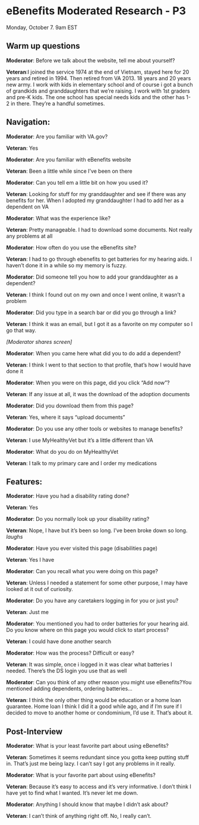 # eBenefits Moderated Research - P3

 Monday, October 7. 9am EST 

## **Warm up questions**

**Moderator**: Before we talk about the website, tell me about yourself? 

**Veteran**:I joined the service 1974 at the end of Vietnam, stayed here for 20 years and retired in 1994. Then retired from VA 2013. 18 years and 20 years new army. I work with kids in elementary school and of course i got a bunch of grandkids and granddaughters that we’re raising. I work with 1st graders and pre-K kids. The one school has special needs kids and the other has 1-2 in there. They’re a handful sometimes. 

## **Navigation**:

**Moderator**: Are you familiar with VA.gov?

**Veteran**: Yes

**Moderator**: Are you familiar with eBenefits website

**Veteran**: Been a little while since I’ve been on there

**Moderator**: Can you tell em a little bit on how you used it?

**Veteran**: Looking for stuff for my granddaughter and see if there was any benefits for her. When I adopted my granddaughter I had to add her as a dependent on VA

**Moderator**: What was the experience like?

**Veteran**: Pretty manageable. I had to download some documents. Not really any problems at all

**Moderator**: How often do you use the eBenefits site?

**Veteran**: I had to go through ebenefits to get batteries for my hearing aids. I haven’t done it in a while so my memory is fuzzy.

**Moderator**: Did someone tell you how to add your granddaughter as a dependent?

**Veteran**: I think I found out on my own and once I went online, it wasn’t a problem

**Moderator**: Did you type in a search bar or did you go through a link?

**Veteran**: I think it was an email, but I got it as a favorite on my computer so I go that way.

*[Moderator shares screen]*

**Moderator**: When you came here what did you to do add a dependent?

**Veteran**: I think I went to that section to that profile, that’s how I would have done it

**Moderator**: When you were on this page, did you click “Add now”? 

**Veteran**: If any issue at all, it was the download of the adoption documents

**Moderator**: Did you download them from this page?

**Veteran**: Yes, where it says “upload documents”

**Moderator**: Do you use any other tools or websites to manage benefits?

**Veteran**: I use MyHealthyVet but it’s a little different than VA

**Moderator**: What do you do on MyHealthyVet

**Veteran**: I talk to my primary care and I order my medications

## **Features**:

**Moderator**: Have you had a disability rating done?

**Veteran**: Yes

**Moderator**: Do you normally look up your disability rating?

**Veteran**: Nope, I have but it’s been so long. I’ve been broke down so long. *laughs*

**Moderator**: Have you ever visited this page (disabilities page)

**Veteran**: Yes I have

**Moderator**: Can you recall what you were doing on this page?

**Veteran**: Unless I needed a statement for some other purpose, I may have looked at it out of curiosity.

**Moderator**: Do you have any caretakers logging in for you or just you?

**Veteran**: Just me

**Moderator**: You mentioned you had to order batteries for your hearing aid. Do you know where on this page you would click to start process?

**Veteran**: I could have done another search

**Moderator**: How was the process? Difficult or easy?

**Veteran**: It was simple, once i logged in it was clear what batteries I needed. There’s the DS login you use that as well

**Moderator**: Can you think of any other reason you might use eBenefits?You mentioned adding dependents, ordering batteries…

**Veteran**: I think the only other thing would be education or a home loan guarantee. Home loan I think I did it a good while ago, and if I’m sure if I decided to move to another home or condominium, I’d use it. That’s about it.

## **Post-Interview** 

**Moderator**: What is your least favorite part about using eBenefits?

**Veteran**: Sometimes it seems redundant since you gotta keep putting stuff in. That’s just me being lazy. I can’t say I got any problems in it really. 

**Moderator**: What is your favorite part about using eBenefits?

**Veteran**: Because it’s easy to access and it’s very informative. I don’t think I have yet to find what I wanted. It’s never let me down.  

**Moderator**: Anything I should know that maybe I didn’t ask about?

**Veteran**: I can’t think of anything right off. No, I really can’t.   

